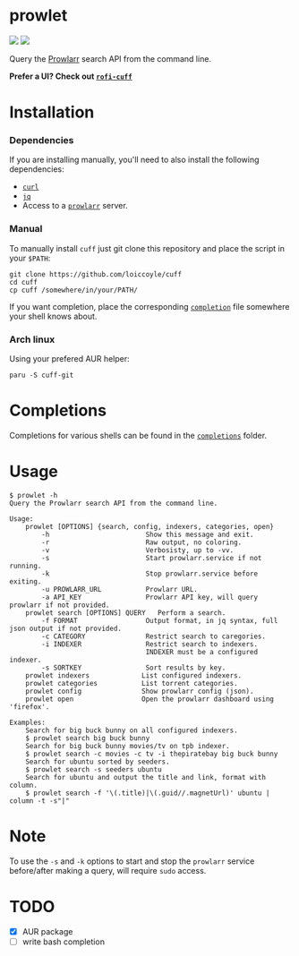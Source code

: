 # prowlet

<a href="./LICENSE.md"><img src="https://img.shields.io/badge/license-MIT-blue.svg"></a>
<a href="https://aur.archlinux.org/packages/prowlet-git/"><img src="https://img.shields.io/aur/version/cuff-git"></a>

Query the [Prowlarr](https://github.com/prowlarr/prowlarr) search API from the command line.

**Prefer a UI? Check out [`rofi-cuff`](https://github.com/loiccoyle/rofi-prowlet)**

# Installation

### Dependencies

If you are installing manually, you'll need to also install the following dependencies:

- [`curl`](https://github.com/curl/curl)
- [`jq`](https://github.com/stedolan/jq)
- Access to a [`prowlarr`](https://github.com/prowlarr/prowlarr) server.

### Manual

To manually install `cuff` just git clone this repository and place the script in your `$PATH`:

```
git clone https://github.com/loiccoyle/cuff
cd cuff
cp cuff /somewhere/in/your/PATH/
```

If you want <TAB> completion, place the corresponding [`completion`](completions) file somewhere your shell knows about.

### Arch linux

Using your prefered AUR helper:

```
paru -S cuff-git
```

# Completions

Completions for various shells can be found in the [`completions`](completions) folder.

# Usage

```
$ prowlet -h
Query the Prowlarr search API from the command line.

Usage:
    prowlet [OPTIONS] {search, config, indexers, categories, open}
        -h                        Show this message and exit.
        -r                        Raw output, no coloring.
        -v                        Verbosisty, up to -vv.
        -s                        Start prowlarr.service if not running.
        -k                        Stop prowlarr.service before exiting.
        -u PROWLARR_URL           Prowlarr URL.
        -a API_KEY                Prowlarr API key, will query prowlarr if not provided.
    prowlet search [OPTIONS] QUERY   Perform a search.
        -f FORMAT                 Output format, in jq syntax, full json output if not provided.
        -c CATEGORY               Restrict search to caregories.
        -i INDEXER                Restrict search to indexers.
                                  INDEXER must be a configured indexer.
        -s SORTKEY                Sort results by key.
    prowlet indexers             List configured indexers.
    prowlet categories           List torrent categories.
    prowlet config               Show prowlarr config (json).
    prowlet open                 Open the prowlarr dashboard using 'firefox'.

Examples:
    Search for big buck bunny on all configured indexers.
    $ prowlet search big buck bunny
    Search for big buck bunny movies/tv on tpb indexer.
    $ prowlet search -c movies -c tv -i thepiratebay big buck bunny
    Search for ubuntu sorted by seeders.
    $ prowlet search -s seeders ubuntu
    Search for ubuntu and output the title and link, format with column.
    $ prowlet search -f '\(.title)|\(.guid//.magnetUrl)' ubuntu | column -t -s"|"
```

# Note

To use the `-s` and `-k` options to start and stop the `prowlarr` service before/after making a query, will require `sudo` access.

# TODO

- [x] AUR package
- [ ] write bash completion
